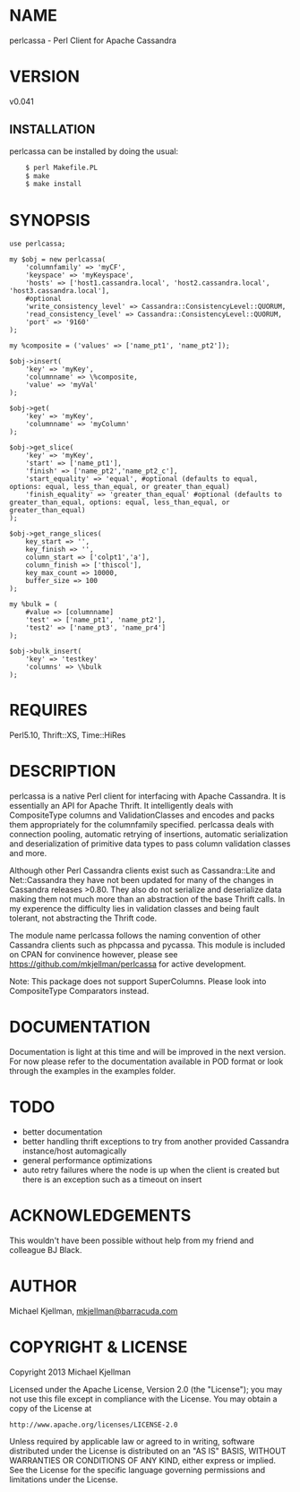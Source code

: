 # NAME

perlcassa - Perl Client for Apache Cassandra

# VERSION

v0.041

## INSTALLATION
perlcassa can be installed by doing the usual:
```bash
    $ perl Makefile.PL
    $ make
    $ make install
```

# SYNOPSIS

    use perlcassa;

    my $obj = new perlcassa(
        'columnfamily' => 'myCF',
        'keyspace' => 'myKeyspace',
        'hosts' => ['host1.cassandra.local', 'host2.cassandra.local', 'host3.cassandra.local'],
        #optional
        'write_consistency_level' => Cassandra::ConsistencyLevel::QUORUM,
        'read_consistency_level' => Cassandra::ConsistencyLevel::QUORUM,
        'port' => '9160'
    );
    
    my %composite = ('values' => ['name_pt1', 'name_pt2']);
    
    $obj->insert(
        'key' => 'myKey',
        'columnname' => \%composite,
        'value' => 'myVal'
    );
    
    $obj->get(
        'key' => 'myKey',
        'columnname' => 'myColumn'
    );
    
    $obj->get_slice(
        'key' => 'myKey',
        'start' => ['name_pt1'],
        'finish' => ['name_pt2','name_pt2_c'],
        'start_equality' => 'equal', #optional (defaults to equal, options: equal, less_than_equal, or greater_than_equal)
        'finish_equality' => 'greater_than_equal' #optional (defaults to greater_than_equal, options: equal, less_than_equal, or greater_than_equal)
    );
    
    $obj->get_range_slices(
        key_start => '',
        key_finish => '',
        column_start => ['colpt1','a'],
        column_finish => ['thiscol'],
        key_max_count => 10000,
        buffer_size => 100
    );
    
    my %bulk = (
        #value => [columnname]
        'test' => ['name_pt1', 'name_pt2'],
        'test2' => ['name_pt3', 'name_pr4']
    );
    
    $obj->bulk_insert(
        'key' => 'testkey'
        'columns' => \%bulk
    );

# REQUIRES

Perl5.10, Thrift::XS, Time::HiRes 

# DESCRIPTION

perlcassa is a native Perl client for interfacing with Apache Cassandra. It is essentially an API for Apache Thrift. It intelligently deals with CompositeType columns and ValidationClasses and encodes and packs them appropriately for the columnfamily specified. perlcassa deals with connection pooling, automatic retrying of insertions, automatic serialization and deserialization of primitive data types to pass column validation classes and more.

Although other Perl Cassandra clients exist such as Cassandra::Lite and Net::Cassandra they have not been updated for many of the changes in Cassandra releases >0.80. They also do not serialize and deserialize data making them not much more than an abstraction of the base Thrift calls. In my experence the difficulty lies in validation classes and being fault tolerant, not abstracting the Thrift code.

The module name perlcassa follows the naming convention of other Cassandra clients such as phpcassa and pycassa. This module is included on CPAN for convinence however, please see https://github.com/mkjellman/perlcassa for active development.

Note: This package does not support SuperColumns. Please look into CompositeType Comparators instead.

# DOCUMENTATION

Documentation is light at this time and will be improved in the next version. For now please refer to the documentation available in POD format or look through the examples in the examples folder.


# TODO

- better documentation
- better handling thrift exceptions to try from another provided Cassandra instance/host automagically
- general performance optimizations
- auto retry failures where the node is up when the client is created but there is an exception such as a timeout on insert

# ACKNOWLEDGEMENTS

This wouldn't have been possible without help from my friend and colleague BJ Black.

# AUTHOR

Michael Kjellman, mkjellman@barracuda.com

# COPYRIGHT & LICENSE

Copyright 2013 Michael Kjellman

Licensed under the Apache License, Version 2.0 (the "License");
you may not use this file except in compliance with the License.
You may obtain a copy of the License at

    http://www.apache.org/licenses/LICENSE-2.0

Unless required by applicable law or agreed to in writing, software
distributed under the License is distributed on an "AS IS" BASIS,
WITHOUT WARRANTIES OR CONDITIONS OF ANY KIND, either express or implied.
See the License for the specific language governing permissions and
limitations under the License.

